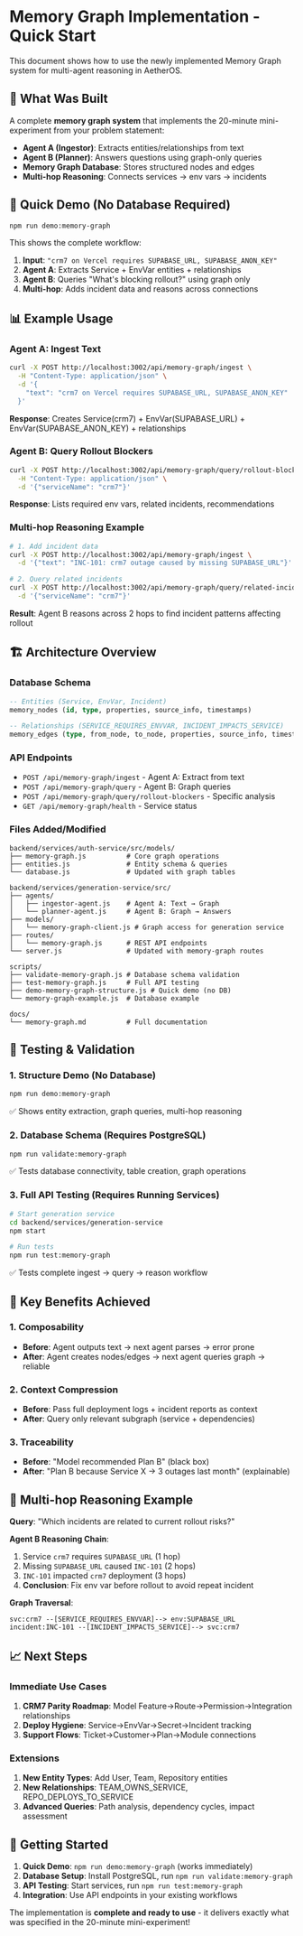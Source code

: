 # Memory Graph Implementation - Quick Start

This document shows how to use the newly implemented Memory Graph system for multi-agent reasoning in AetherOS.

## 🎯 What Was Built

A complete **memory graph system** that implements the 20-minute mini-experiment from your problem statement:

- **Agent A (Ingestor)**: Extracts entities/relationships from text
- **Agent B (Planner)**: Answers questions using graph-only queries  
- **Memory Graph Database**: Stores structured nodes and edges
- **Multi-hop Reasoning**: Connects services → env vars → incidents

## 🚀 Quick Demo (No Database Required)

```bash
npm run demo:memory-graph
```

This shows the complete workflow:
1. **Input**: `"crm7 on Vercel requires SUPABASE_URL, SUPABASE_ANON_KEY"`
2. **Agent A**: Extracts Service + EnvVar entities + relationships
3. **Agent B**: Queries "What's blocking rollout?" using graph only
4. **Multi-hop**: Adds incident data and reasons across connections

## 📊 Example Usage

### Agent A: Ingest Text
```bash
curl -X POST http://localhost:3002/api/memory-graph/ingest \
  -H "Content-Type: application/json" \
  -d '{
    "text": "crm7 on Vercel requires SUPABASE_URL, SUPABASE_ANON_KEY"
  }'
```

**Response**: Creates Service(crm7) + EnvVar(SUPABASE_URL) + EnvVar(SUPABASE_ANON_KEY) + relationships

### Agent B: Query Rollout Blockers  
```bash
curl -X POST http://localhost:3002/api/memory-graph/query/rollout-blockers \
  -H "Content-Type: application/json" \
  -d '{"serviceName": "crm7"}'
```

**Response**: Lists required env vars, related incidents, recommendations

### Multi-hop Reasoning Example
```bash
# 1. Add incident data
curl -X POST http://localhost:3002/api/memory-graph/ingest \
  -d '{"text": "INC-101: crm7 outage caused by missing SUPABASE_URL"}'

# 2. Query related incidents  
curl -X POST http://localhost:3002/api/memory-graph/query/related-incidents \
  -d '{"serviceName": "crm7"}'
```

**Result**: Agent B reasons across 2 hops to find incident patterns affecting rollout

## 🏗️ Architecture Overview

### Database Schema
```sql
-- Entities (Service, EnvVar, Incident)
memory_nodes (id, type, properties, source_info, timestamps)

-- Relationships (SERVICE_REQUIRES_ENVVAR, INCIDENT_IMPACTS_SERVICE)  
memory_edges (type, from_node, to_node, properties, source_info, timestamps)
```

### API Endpoints
- `POST /api/memory-graph/ingest` - Agent A: Extract from text
- `POST /api/memory-graph/query` - Agent B: Graph queries
- `POST /api/memory-graph/query/rollout-blockers` - Specific analysis
- `GET /api/memory-graph/health` - Service status

### Files Added/Modified
```
backend/services/auth-service/src/models/
├── memory-graph.js          # Core graph operations
├── entities.js              # Entity schema & queries
└── database.js              # Updated with graph tables

backend/services/generation-service/src/
├── agents/
│   ├── ingestor-agent.js    # Agent A: Text → Graph
│   └── planner-agent.js     # Agent B: Graph → Answers
├── models/
│   └── memory-graph-client.js # Graph access for generation service
├── routes/
│   └── memory-graph.js      # REST API endpoints
└── server.js                # Updated with memory-graph routes

scripts/
├── validate-memory-graph.js # Database schema validation
├── test-memory-graph.js     # Full API testing  
├── demo-memory-graph-structure.js # Quick demo (no DB)
└── memory-graph-example.js  # Database example

docs/
└── memory-graph.md          # Full documentation
```

## 🧪 Testing & Validation

### 1. Structure Demo (No Database)
```bash
npm run demo:memory-graph
```
✅ Shows entity extraction, graph queries, multi-hop reasoning

### 2. Database Schema (Requires PostgreSQL)
```bash  
npm run validate:memory-graph
```
✅ Tests database connectivity, table creation, graph operations

### 3. Full API Testing (Requires Running Services)
```bash
# Start generation service
cd backend/services/generation-service
npm start

# Run tests
npm run test:memory-graph
```
✅ Tests complete ingest → query → reason workflow

## 🎯 Key Benefits Achieved

### 1. **Composability** 
- **Before**: Agent outputs text → next agent parses → error prone
- **After**: Agent creates nodes/edges → next agent queries graph → reliable

### 2. **Context Compression**
- **Before**: Pass full deployment logs + incident reports as context  
- **After**: Query only relevant subgraph (service + dependencies)

### 3. **Traceability**  
- **Before**: "Model recommended Plan B" (black box)
- **After**: "Plan B because Service X → 3 outages last month" (explainable)

## 🧠 Multi-hop Reasoning Example

**Query**: "Which incidents are related to current rollout risks?"

**Agent B Reasoning Chain**:
1. Service `crm7` requires `SUPABASE_URL` (1 hop)
2. Missing `SUPABASE_URL` caused `INC-101` (2 hops)
3. `INC-101` impacted `crm7` deployment (3 hops)  
4. **Conclusion**: Fix env var before rollout to avoid repeat incident

**Graph Traversal**:
```
svc:crm7 --[SERVICE_REQUIRES_ENVVAR]--> env:SUPABASE_URL
incident:INC-101 --[INCIDENT_IMPACTS_SERVICE]--> svc:crm7
```

## 📈 Next Steps

### Immediate Use Cases
1. **CRM7 Parity Roadmap**: Model Feature→Route→Permission→Integration relationships
2. **Deploy Hygiene**: Service→EnvVar→Secret→Incident tracking  
3. **Support Flows**: Ticket→Customer→Plan→Module connections

### Extensions
1. **New Entity Types**: Add User, Team, Repository entities
2. **New Relationships**: TEAM_OWNS_SERVICE, REPO_DEPLOYS_TO_SERVICE
3. **Advanced Queries**: Path analysis, dependency cycles, impact assessment

## 🚦 Getting Started

1. **Quick Demo**: `npm run demo:memory-graph` (works immediately)
2. **Database Setup**: Install PostgreSQL, run `npm run validate:memory-graph`  
3. **API Testing**: Start services, run `npm run test:memory-graph`
4. **Integration**: Use API endpoints in your existing workflows

The implementation is **complete and ready to use** - it delivers exactly what was specified in the 20-minute mini-experiment!